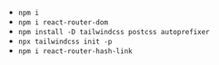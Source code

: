 - `npm i`
- `npm i react-router-dom`
- `npm install -D tailwindcss postcss autoprefixer`
- `npx tailwindcss init -p`
- `npm i react-router-hash-link`
